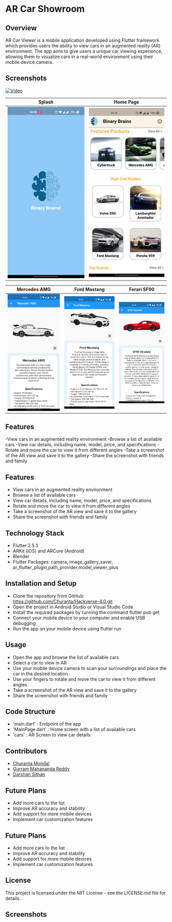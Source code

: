 # AR Car Showroom

## Overview

AR Car Viewer is a mobile application developed using Flutter framework which provides users the ability to view cars in an augmented reality (AR) environment. The app aims to give users a unique car viewing experience, allowing them to visualize cars in a real-world environment using their mobile device camera.

## Screenshots

[![Video](https://drive.google.com/file/d/1lttcswkKCeja5yEkj9aLPIqr5RgprcrI/view?usp=share_link)](https://drive.google.com/file/d/1lttcswkKCeja5yEkj9aLPIqr5RgprcrI/view?usp=share_link)

|          Splash          |        Home Page         |
| :----------------------: | :----------------------: |
| ![](ScreenShots/sc3.jpg) | ![](ScreenShots/sc4.jpg) | 

|       Mercedes AMG       |       Ford Mastang       |       Ferari SF90        |
| :----------------------: | :----------------------: | :----------------------: |
| ![](ScreenShots/sc5.jpg) | ![](ScreenShots/sc6.jpg) | ![](ScreenShots/sc7.jpg) |

<!-- |         ScreenSc         |         ScreenSC          |         ScreenSc          |
| :----------------------: | :-----------------------: | :-----------------------: |
| ![](ScreenShots/sc9.jpg) | ![](ScreenShots/sc10.jpg) | ![](ScreenShots/sc11.jpg) | -->

## Features

-View cars in an augmented reality environment
-Browse a list of available cars
-View car details, including name, model, price, and specifications
-Rotate and move the car to view it from different angles
-Take a screenshot of the AR view and save it to the gallery
-Share the screenshot with friends and family

## Features

- View cars in an augmented reality environment
- Browse a list of available cars
- View car details, including name, model, price, and specifications
- Rotate and move the car to view it from different angles
- Take a screenshot of the AR view and save it to the gallery
- Share the screenshot with friends and family

## Technology Stack

- Flutter 2.5.3
- ARKit (iOS) and ARCore (Android)
- Blender
- Flutter Packages: camera, image_gallery_saver, ar_flutter_plugin,path_provider,model_viewer_plus

## Installation and Setup

- Clone the repository from GitHub: https://github.com/Churanta/Hackverse-4.0.git
- Open the project in Android Studio or Visual Studio Code
- Install the required packages by running the command flutter pub get
- Connect your mobile device to your computer and enable USB debugging
- Run the app on your mobile device using flutter run

## Usage

- Open the app and browse the list of available cars
- Select a car to view in AR
- Use your mobile device camera to scan your surroundings and place the car in the desired location
- Use your fingers to rotate and move the car to view it from different angles
- Take a screenshot of the AR view and save it to the gallery
- Share the screenshot with friends and family

## Code Structure

- 'main.dart' : Endpoint of the app
- 'MainPage.dart' : Home screen with a list of available cars
- 'cars' : AR Screen to view car details

## Contributors

- [Churanta Mondal](https://github.com/Churanta)
- [Gurram Mahananda Reddy](https://github.com/nandu5g2)
- [Darshan Sithan](https://www.linkedin.com/in/darshan-sithan/?lipi=urn%3Ali%3Apage%3Ad_flagship3_people_connections%3B3XpbuuW0TUegNf5MAEYIkQ%3D%3D)

## Future Plans

- Add more cars to the list
- Improve AR accuracy and stability
- Add support for more mobile devices
- Implement car customization features

## Future Plans

- Add more cars to the list
- Improve AR accuracy and stability
- Add support for more mobile devices
- Implement car customization features

## License

This project is licensed under the MIT License - see the LICENSE.md file for details.

## Screenshots
